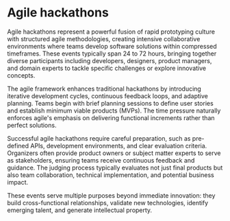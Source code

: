 # Agile hackathons

Agile hackathons represent a powerful fusion of rapid prototyping culture with structured agile methodologies, creating intensive collaborative environments where teams develop software solutions within compressed timeframes. These events typically span 24 to 72 hours, bringing together diverse participants including developers, designers, product managers, and domain experts to tackle specific challenges or explore innovative concepts.

The agile framework enhances traditional hackathons by introducing iterative development cycles, continuous feedback loops, and adaptive planning. Teams begin with brief planning sessions to define user stories and establish minimum viable products (MVPs). The time pressure naturally enforces agile's emphasis on delivering functional increments rather than perfect solutions.

Successful agile hackathons require careful preparation, such as pre-defined APIs, development environments, and clear evaluation criteria. Organizers often provide product owners or subject matter experts to serve as stakeholders, ensuring teams receive continuous feedback and guidance. The judging process typically evaluates not just final products but also team collaboration, technical implementation, and potential business impact.

These events serve multiple purposes beyond immediate innovation: they build cross-functional relationships, validate new technologies, identify emerging talent, and generate intellectual property.
